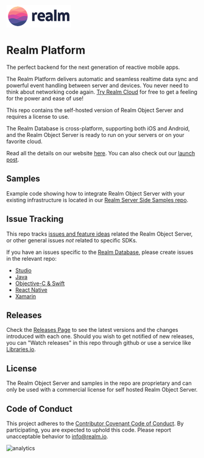 ![Realm](logo.png)

# Realm Platform

The perfect backend for the next generation of reactive mobile apps.

The Realm Platform delivers automatic and seamless realtime data sync and powerful event handling between server and devices. You never need to think about networking code again. [Try Realm Cloud](https://cloud.realm.io/) for free to get a feeling for the power and ease of use! 

This repo contains the self-hosted version of Realm Object Server and requires a license to use.

The Realm Database is cross-platform, supporting both iOS and Android, and the Realm Object Server is ready to run on your servers or on your favorite cloud.

Read all the details on our website [here](https://realm.io/products/realm-mobile-platform/).
You can also check out our [launch post](https://realm.io/news/introducing-realm-mobile-platform/).

## Samples

Example code showing how to integrate Realm Object Server with your existing infrastructure is located in our [Realm Server Side Samples repo](https://github.com/realm/realm-server-side-samples).

## Issue Tracking

This repo tracks [issues and feature ideas](https://github.com/realm/realm-mobile-platform/issues) related the Realm Object Server, or other general issues _not_ related to specific SDKs.

If you have an issues specific to the [Realm Database](https://realm.io/products/realm-database/), please create issues in the relevant repo:

* [Studio](https://github.com/realm/realm-studio/issues/new/choose)
* [Java](https://github.com/realm/realm-java/issues/new/choose)
* [Objective-C & Swift](https://github.com/realm/realm-cocoa/issues/new/choose)
* [React Native](https://github.com/realm/realm-js/issues/new/choose)
* [Xamarin](https://github.com/realm/realm-dotnet/issues/new/choose)

## Releases

Check the [Releases Page](https://github.com/realm/realm-mobile-platform/releases) to see the latest versions and the changes introduced with each one. 
Should you wish to get notified of new releases, you can "Watch releases" in this repo through github or use a service like [Libraries.io](https://libraries.io/npm/realm-object-server).

## License

The Realm Object Server and samples in the repo are proprietary and can only be used with a commercial license for self hosted Realm Object Server. 

## Code of Conduct

This project adheres to the [Contributor Covenant Code of Conduct](https://realm.io/conduct).
By participating, you are expected to uphold this code. Please report
unacceptable behavior to [info@realm.io](mailto:info@realm.io).

![analytics](https://ga-beacon.appspot.com/UA-50247013-2/realm-mobile-platform/README?pixel)
